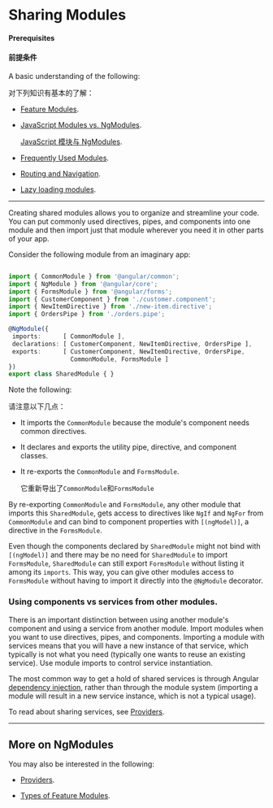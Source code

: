 # Sharing Modules

#### Prerequisites

#### 前提条件

A basic understanding of the following:

对下列知识有基本的了解：

* [Feature Modules](guide/feature-modules).

* [JavaScript Modules vs. NgModules](guide/ngmodule-vs-jsmodule).

  [JavaScript 模块与 NgModules](guide/ngmodule-vs-jsmodule).

* [Frequently Used Modules](guide/frequent-ngmodules).

* [Routing and Navigation](guide/router).

* [Lazy loading modules](guide/lazy-loading-ngmodules).

<!--* Components (#TBD) We don’t have a page just on the concept of components, but I think one would be helpful for beginners.-->

<hr>

Creating shared modules allows you to organize and streamline your code. You can put commonly
used directives, pipes, and components into one module and then import just that module wherever
you need it in other parts of your app.

Consider the following module from an imaginary app:

```typescript

import { CommonModule } from '@angular/common';
import { NgModule } from '@angular/core';
import { FormsModule } from '@angular/forms';
import { CustomerComponent } from './customer.component';
import { NewItemDirective } from './new-item.directive';
import { OrdersPipe } from './orders.pipe';

@NgModule({
 imports:      [ CommonModule ],
 declarations: [ CustomerComponent, NewItemDirective, OrdersPipe ],
 exports:      [ CustomerComponent, NewItemDirective, OrdersPipe,
                 CommonModule, FormsModule ]
})
export class SharedModule { }

```

Note the following:

请注意以下几点：

* It imports the `CommonModule` because the module's component needs common directives.

* It declares and exports the utility pipe, directive, and component classes.

* It re-exports the `CommonModule` and `FormsModule`.

   它重新导出了`CommonModule`和`FormsModule`

By re-exporting `CommonModule` and `FormsModule`, any other module that imports this
`SharedModule`, gets access to directives like `NgIf` and `NgFor` from `CommonModule`
and can bind to component properties with `[(ngModel)]`, a directive in the `FormsModule`.

Even though the components declared by `SharedModule` might not bind
with `[(ngModel)]` and there may be no need for `SharedModule`
to import `FormsModule`, `SharedModule` can still export
`FormsModule` without listing it among its `imports`. This
way, you can give other modules access to `FormsModule` without
having to import it directly into the `@NgModule` decorator.

### Using components vs services from other modules.

There is an important distinction between using another module's component and
using a service from another module. Import modules when you want to use
directives, pipes, and components. Importing a module with services means that you will have a new instance of that service, which typically is not what you need (typically one wants to reuse an existing service). Use module imports to control service instantiation.

The most common way to get a hold of shared services is through Angular
[dependency injection](guide/dependency-injection), rather than through the module system (importing a module will result in a new service instance, which is not a typical usage).

To read about sharing services, see [Providers](guide/providers).

<hr />

## More on NgModules

You may also be interested in the following:

* [Providers](guide/providers).

* [Types of Feature Modules](guide/module-types).
